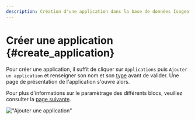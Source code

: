 ```yaml
---
description: Création d'une application dans la base de données Isogeo depuis l'application Isogeo Manager.
---
```


# Créer une application {#create_application}

Pour créer une application, il suffit de cliquer sur `Applications` puis `Ajouter un application` et renseigner son nom et son [type](list.md#type_application) avant de valider.
Une page de présentation de l'application s'ouvre alors.

Pour plus d'informations sur le paramètrage des différents blocs, veuillez consulter la [page suivante](details.md).

!["Ajouter une application"](/assets/applications_add_application.png)